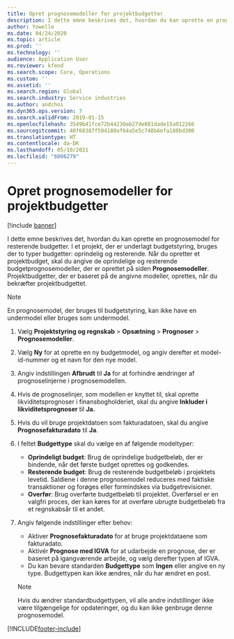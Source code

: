 ```yaml
---
title: Opret prognosemodeller for projektbudgetter
description: I dette emne beskrives det, hvordan du kan oprette en prognosemodel for resterende budgetter.
author: Yowelle
ms.date: 04/24/2020
ms.topic: article
ms.prod: ''
ms.technology: ''
audience: Application User
ms.reviewer: kfend
ms.search.scope: Core, Operations
ms.custom: ''
ms.assetid: ''
ms.search.region: Global
ms.search.industry: Service industries
ms.author: andchoi
ms.dyn365.ops.version: 7
ms.search.validFrom: 2019-01-15
ms.openlocfilehash: 3549b41fce72b44230ab27de081dade15a912266
ms.sourcegitcommit: 40f68387f594180af64a5e5c748b6efa188bd300
ms.translationtype: HT
ms.contentlocale: da-DK
ms.lasthandoff: 05/10/2021
ms.locfileid: "6006279"
---
```

# <a name="create-forecast-models-for-project-budgets"></a>Opret prognosemodeller for projektbudgetter 

[!include [banner](../includes/banner.md)]

I dette emne beskrives det, hvordan du kan oprette en prognosemodel for resterende budgetter. I et projekt, der er underlagt budgetstyring, bruges der to typer budgetter: oprindelig og resterende. Når du opretter et projektbudget, skal du angive de oprindelige og resterende budgetprognosemodeller, der er oprettet på siden **Prognosemodeller**. Projektbudgetter, der er baseret på de angivne modeller, oprettes, når du bekræfter projektbudgettet.

> [!NOTE]
> En prognosemodel, der bruges til budgetstyring, kan ikke have en undermodel eller bruges som undermodel.

1. Vælg **Projektstyring og regnskab** > **Opsætning** > **Prognoser**  > **Prognosemodeller**.
2. Vælg **Ny** for at oprette en ny budgetmodel, og angiv derefter et model-id-nummer og et navn for den nye model. 
3. Angiv indstillingen **Afbrudt** til **Ja** for at forhindre ændringer af prognoselinjerne i prognosemodellen. 
4. Hvis de prognoselinjer, som modellen er knyttet til, skal oprette likviditetsprognoser i finansbogholderiet, skal du angive **Inkluder i likviditetsprognoser** til **Ja.** 
5. Hvis du vil bruge projektdatoen som fakturadatoen, skal du angive **Prognosefakturadato** til **Ja**. 
6. I feltet **Budgettype** skal du vælge en af følgende modeltyper:

   - **Oprindeligt budget**: Brug de oprindelige budgetbeløb, der er bindende, når det første budget oprettes og godkendes.
   - **Resterende budget**: Brug de resterende budgetbeløb i projektets levetid. Saldiene i denne prognosemodel reduceres med faktiske transaktioner og forøges eller formindskes via budgetrevisioner.
   - **Overfør**: Brug overførte budgetbeløb til projektet. Overførsel er en valgfri proces, der kan køres for at overføre ubrugte budgetbeløb fra et regnskabsår til et andet.

7. Angiv følgende indstillinger efter behov:

   - Aktiver **Prognosefakturadato** for at bruge projektdataene som fakturadato.
   - Aktivér **Prognose med IGVA** for at udarbejde en prognose, der er baseret på igangværende arbejde, og vælg derefter typen af IGVA. 
   - Du kan bevare standarden **Budgettype** som **Ingen** eller angive en ny type. Budgettypen kan ikke ændres, når du har ændret en post.     
    > [!NOTE]
    > Hvis du ændrer standardbudgettypen, vil alle andre indstillinger ikke være tilgængelige for opdateringer, og du kan ikke genbruge denne prognosemodel. 
   


 



[!INCLUDE[footer-include](../includes/footer-banner.md)]
